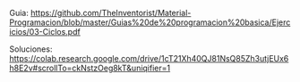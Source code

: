 Guia: https://github.com/TheInventorist/Material-Programacion/blob/master/Guias%20de%20programacion%20basica/Ejercicios/03-Ciclos.pdf

Soluciones: https://colab.research.google.com/drive/1cT21Xh40QJ81NsQ85Zh3utjEUx6h8E2v#scrollTo=ckNstzOeg8kT&uniqifier=1
